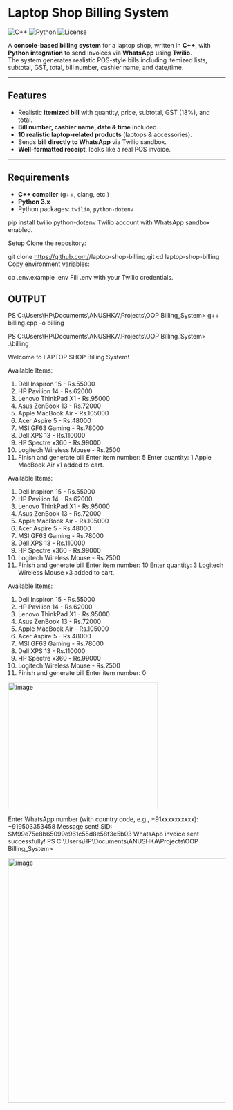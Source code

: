 # Laptop Shop Billing System

![C++](https://img.shields.io/badge/Language-C++-blue)
![Python](https://img.shields.io/badge/Python-3.x-green)
![License](https://img.shields.io/badge/License-MIT-yellow)

A **console-based billing system** for a laptop shop, written in **C++**, with **Python integration** to send invoices via **WhatsApp** using **Twilio**.  
The system generates realistic POS-style bills including itemized lists, subtotal, GST, total, bill number, cashier name, and date/time.

---

## Features

- Realistic **itemized bill** with quantity, price, subtotal, GST (18%), and total.
- **Bill number, cashier name, date & time** included.
- **10 realistic laptop-related products** (laptops & accessories).
- Sends **bill directly to WhatsApp** via Twilio sandbox.
- **Well-formatted receipt**, looks like a real POS invoice.

---

## Requirements

- **C++ compiler** (g++, clang, etc.)
- **Python 3.x**
- Python packages: `twilio`, `python-dotenv`
  

pip install twilio python-dotenv
Twilio account with WhatsApp sandbox enabled.

Setup
Clone the repository:

git clone https://github.com/<your-username>/laptop-shop-billing.git
cd laptop-shop-billing
Copy environment variables:

cp .env.example .env
Fill .env with your Twilio credentials.
## OUTPUT 

PS C:\Users\HP\Documents\ANUSHKA\Projects\OOP Billing_System> g++ billing.cpp -o billing
>> 
PS C:\Users\HP\Documents\ANUSHKA\Projects\OOP Billing_System> .\billing
>>
Welcome to LAPTOP SHOP Billing System!

Available Items:
1. Dell Inspiron 15 - Rs.55000
2. HP Pavilion 14 - Rs.62000
3. Lenovo ThinkPad X1 - Rs.95000
4. Asus ZenBook 13 - Rs.72000
5. Apple MacBook Air - Rs.105000
6. Acer Aspire 5 - Rs.48000
7. MSI GF63 Gaming - Rs.78000
8. Dell XPS 13 - Rs.110000
9. HP Spectre x360 - Rs.99000
10. Logitech Wireless Mouse - Rs.2500
0. Finish and generate bill
Enter item number: 5
Enter quantity: 1
Apple MacBook Air x1 added to cart.

Available Items:
1. Dell Inspiron 15 - Rs.55000
2. HP Pavilion 14 - Rs.62000
3. Lenovo ThinkPad X1 - Rs.95000
4. Asus ZenBook 13 - Rs.72000
5. Apple MacBook Air - Rs.105000
6. Acer Aspire 5 - Rs.48000
7. MSI GF63 Gaming - Rs.78000
8. Dell XPS 13 - Rs.110000
9. HP Spectre x360 - Rs.99000
10. Logitech Wireless Mouse - Rs.2500
0. Finish and generate bill
Enter item number: 10
Enter quantity: 3
Logitech Wireless Mouse x3 added to cart.

Available Items:
1. Dell Inspiron 15 - Rs.55000
2. HP Pavilion 14 - Rs.62000
3. Lenovo ThinkPad X1 - Rs.95000
4. Asus ZenBook 13 - Rs.72000
5. Apple MacBook Air - Rs.105000
6. Acer Aspire 5 - Rs.48000
7. MSI GF63 Gaming - Rs.78000
8. Dell XPS 13 - Rs.110000
9. HP Spectre x360 - Rs.99000
10. Logitech Wireless Mouse - Rs.2500
0. Finish and generate bill
Enter item number: 0

<img width="347" height="293" alt="image" src="https://github.com/user-attachments/assets/c851d8a6-0464-4a0e-b8ab-4174ac33dab3" />


Enter WhatsApp number (with country code, e.g., +91xxxxxxxxxx): +919503353458
Message sent! SID: SM99e75e8b65099e961c55d8e58f3e5b03
WhatsApp invoice sent successfully!
PS C:\Users\HP\Documents\ANUSHKA\Projects\OOP Billing_System>

<img width="732" height="565" alt="image" src="https://github.com/user-attachments/assets/1a01850c-f78c-4974-a1c2-8c541ba4a807" />



